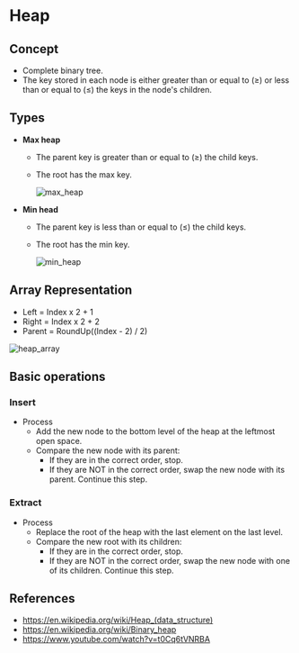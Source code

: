 # Heap

## Concept
- Complete binary tree.
- The key stored in each node is either greater than or equal to (≥) or less than or equal to (≤) the keys in the node's children.

## Types
- **Max heap**
   - The parent key is greater than or equal to (≥) the child keys.
   - The root has the max key.
   
     ![max_heap](https://user-images.githubusercontent.com/8989447/116179688-ffcf8600-a6d4-11eb-8485-0399871a804e.png)


- **Min head**
   - The parent key is less than or equal to (≤) the child keys.
   - The root has the min key.
   
     ![min_heap](https://user-images.githubusercontent.com/8989447/116179698-03630d00-a6d5-11eb-90b3-83c4933b9a4a.png)
     
## Array Representation
- Left  = Index x 2 + 1
- Right = Index x 2 + 2
- Parent = RoundUp((Index - 2) / 2)

![heap_array](https://user-images.githubusercontent.com/8989447/116182267-2e4f6000-a6d9-11eb-8acb-684198d741ea.png)

## Basic operations
### Insert
- Process
   - Add the new node to the bottom level of the heap at the leftmost open space.
   - Compare the new node with its parent: 
      - If they are in the correct order, stop.
      - If they are NOT in the correct order, swap the new node with its parent. Continue this step.
### Extract
- Process
   - Replace the root of the heap with the last element on the last level.
   - Compare the new root with its children: 
      - If they are in the correct order, stop.
      - If they are NOT in the correct order, swap the new node with one of its children. Continue this step.
   
## References
- https://en.wikipedia.org/wiki/Heap_(data_structure)
- https://en.wikipedia.org/wiki/Binary_heap
- https://www.youtube.com/watch?v=t0Cq6tVNRBA
